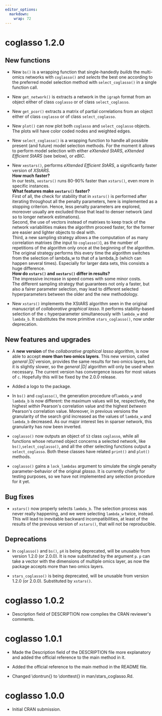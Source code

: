 ```yaml
---
editor_options: 
  markdown: 
    wrap: 72
---
```


# coglasso 1.2.0

## New functions

-   New `bs()` is a wrapping function that single-handedly *builds* the
    multi-omics networks with `coglasso()` and *selects* the best one
    according to the preferred model selection method with
    `select_coglasso()` in a single function call.

-   New `get_network()` is extracts a network in the `igraph` format
    from an object either of class `coglasso` or of class
    `select_coglasso`.

-   New `get_pcor()` extracts a matrix of partial correlations from an
    object either of class `coglasso` or of class `select_coglasso`.

-   New `plot()` can now plot both `coglasso` and `select_coglasso`
    objects. The plots will have color coded nodes and weighted edges.

-   New `select_coglasso()` is a wrapping function to handle all
    possible present (and future) model selection methods. For the
    moment it allows to perform model selection with either *eXtended StARS*, 
    *eXtended Efficient StARS* (see below), or *eBIC*.

-   New `xestars()`, performs *eXtended Efficient StARS*, a
    significantly faster version of *XStARS*.\
    **How much faster?**\
    In our tests, `xestars()` runs 80-90% faster than `xstars()`, even
    more in specific instances.\
    **What features make `xestars()` faster?**\
    First of all, the check for stability that in `xstars()` is
    performed after iterating throughout all the penalty parameters,
    here is implemented as a stopping criterion. Hence, less penalty
    parameters are explored, moreover usually are excluded those that
    lead to denser network (and so to longer network estimations).\
    Second, the use of vectors instead of matrixes to keep track of the
    network variabilities makes the algorithm proceed faster, for the
    former are easier and lighter objects to deal with.\
    Third, a new sampling strategy allows a the computation of as many
    correlation matrixes (the input to `coglasso()`), as the number of
    repetitions of the algorithm only once at the beginning of the
    algorithm. The original strategy performs this every time the
    algorithm switches from the selection of lambda_w to that of a
    lambda_b (which can happen several times). Especially for larger
    data sets, this consists a huge difference.\
    **How do `xstars()` and `xestars()` differ in results?**\
    The impressive increase in speed comes with some minor costs.\
    The different sampling strategy that guarantees not only a faster,
    but also a fairer parameter selection, may lead to different
    selected hyperparameters between the older and the new methodology.

-   New `xstars()` implements the XStARS algorithm seen in the original
    manuscript of *collaborative graphical lasso*. It performs
    stability-based selection of the `c` hyperparameter simultaneously
    with `lambda_w` and `lambda_b`. It substitutes the more primitive
    `stars_coglasso()`, now under deprecation.

## New features and upgrades

-   A **new version** of the *collaborative graphical lasso* algorithm,
    is now able to accept **more than two omics layers**. This new
    version, called *general \|D\|* version, provides the same results
    for two omics layers, but it is slightly slower, so the *general
    \|D\|* algorithm will only be used when necessary. The current
    version has convergence issues for most values of `c`. Hopefully
    this will be fixed by the 2.0.0 release.

-   Added a logo to the package.

-   In `bs()` and `coglasso()`, the generation procedure of`lambda_w`
    and `lambda_b` is now different: the maximum values will be,
    respectively, the highest *within* Pearson's correlation value and
    the highest *between* Pearson's correlation value. Moreover, in
    previous versions the granularity of the search grid increased as
    the values of `lambda_w` and `lambda_b` decreased. As our major
    interest lies in sparser network, this granularity has now been
    inverted.

-   `coglasso()` now outputs an object of `S3` class `coglasso`, while
    all functions whose returned object concerns a selected network, like
    `bs()`,`select_coglasso()`, and all the other selecting functions
    output a `select_coglasso`. Both these classes have related
    `print()` and `plot()` methods.

-   `coglasso()` gains a `lock_lambdas` argument to simulate the
    single penalty parameter-behavior of the original *glasso*. It is
    currently chiefly for testing purposes, so we have not implemented
    any selection procedure for it yet.

## Bug fixes

-   `xstars()` now properly selects `lambda_b`. The selection process
    was never really happening, and we were selecting `lambda_w` twice,
    instead. This will lead to inevitable backward incompatibilities, at
    least of the results of the previous version of `xstars()`, that
    will not be reproducible.

## Deprecations

-   In `coglasso()` and `bs()`, `pX` is being deprecated, will be
    unusable from version 1.2.0 (or 2.0.0). It is now substituted by the
    argument `p`. `p` can take a vector with the dimensions of multiple
    omics layer, as now the package accepts more than two omics layers.

-   `stars_coglasso()` is being deprecated, will be unusable from
    version 1.2.0 (or 2.0.0). Substituted by `xstars()`.

# coglasso 1.0.2

-   Description field of DESCRIPTION now complies the CRAN reviewer's
    comments.

# coglasso 1.0.1

-   Made the Description field of the DESCRIPTION file more explanatory
    and added the official reference to the main method in it.

-   Added the official reference to the main method in the README file.

-   Changed \dontrun{} to \donttest{} in man/stars_coglasso.Rd.

# coglasso 1.0.0

-   Initial CRAN submission.
